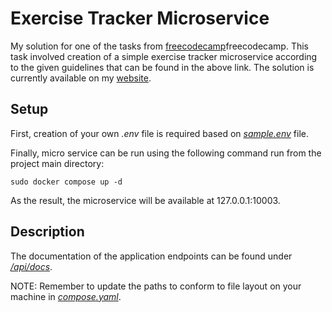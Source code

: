 # Exercise Tracker Microservice

My solution for one of the tasks from [freecodecamp](https://www.freecodecamp.org/learn/back-end-development-and-apis/back-end-development-and-apis-projects/exercise-tracker)freecodecamp. This task involved creation of a simple exercise tracker  microservice according to the given guidelines that can be found in the above link. The solution is currently available on my [website](https://exercisetracker.profresor.net).

## Setup

First, creation of your own <i>.env</i> file is required based on [<i>sample.env</i>](https://github.com/MrResor/freecodecamp-exercisetracker/blob/main/sample.env) file.

Finally, micro service can be run using the following command run from the project main directory:
```
sudo docker compose up -d
```

As the result, the microservice will be available at 127.0.0.1:10003.

## Description

The documentation of the application endpoints can be found under [<i>/api/docs</i>](https://exercisetracker.profresor.net/api/docs).

NOTE: Remember to update the paths to conform to file layout on your machine in [<i>compose.yaml</i>](https://github.com/MrResor/freecodecamp-exercisetracker/blob/main/compose.yaml).
